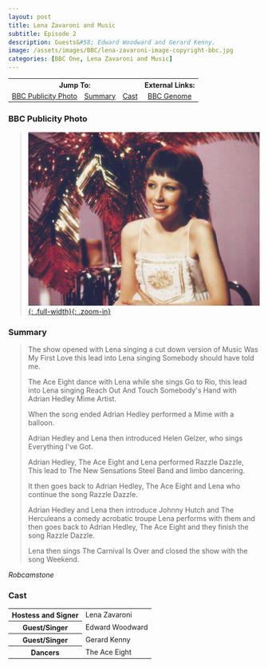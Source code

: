 ```yaml
---
layout: post
title: Lena Zavaroni and Music
subtitle: Episode 2
description: Guests&#58; Edward Woodward and Gerard Kenny.
image: /assets/images/BBC/lena-zavaroni-image-copyright-bbc.jpg
categories: [BBC One, Lena Zavaroni and Music]
---
```


<table>
<tr align="center">
<th colspan="3">Jump To:</th>
<th>External Links:</th>
</tr>

<tr align="center">
<td><a href="#bbc-publicity-photo">BBC Publicity Photo</a></td>
<td><a href="#summary">Summary</a></td>
<td><a href="#cast">Cast</a></td>
<td><a href="https://genome.ch.bbc.co.uk/4b9ca9354af34e1bb1bb5ad2ddf0f143">BBC Genome</a></td>
</tr>
</table>

### BBC Publicity Photo
> [![BBC Publicity Photo of Lena Zavaroni for her TV show Lena Zavaroni and Music](/assets/images/BBC/lena-zavaroni-image-copyright-bbc.jpg){: .full-width}{: .zoom-in}](/assets/images/BBC/lena-zavaroni-image-copyright-bbc.jpg)

### Summary
> The show opened with Lena singing a cut down version of Music Was My First Love this lead into Lena singing Somebody should have told me.
>
> The Ace Eight dance with Lena while she sings Go to Rio, this lead into Lena singing Reach Out And Touch Somebody's Hand with Adrian Hedley Mime Artist.
>
> When the song ended Adrian Hedley performed a Mime with a balloon.
>
> Adrian Hedley and Lena then introduced Helen Gelzer, who sings Everything I've Got.
>
> Adrian Hedley, The Ace Eight and Lena performed Razzle Dazzle, This lead to The New Sensations Steel Band and limbo dancering.
>
> It then goes back to Adrian Hedley, The Ace Eight and Lena who continue the song Razzle Dazzle.
>
> Adrian Hedley and Lena then introduce Johnny Hutch and The Herculeans a comedy acrobatic troupe Lena performs with them and then goes back to Adrian Hedley, The Ace Eight and they finish the song Razzle Dazzle.
>
> Lena then sings The Carnival Is Over and closed the show with the song Weekend.

<cite>Robcamstone</cite>

### Cast
<table>
<tr><th>Hostess and Signer</th><td>Lena Zavaroni</td></tr>
<tr><th>Guest/Singer</th><td>Edward Woodward</td></tr>
<tr><th>Guest/Singer</th><td>Gerard Kenny</td></tr>
<tr><th>Dancers</th><td>The Ace Eight</td></tr>
</table>

